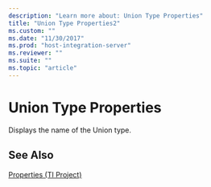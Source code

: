 ```yaml
---
description: "Learn more about: Union Type Properties"
title: "Union Type Properties2"
ms.custom: ""
ms.date: "11/30/2017"
ms.prod: "host-integration-server"
ms.reviewer: ""
ms.suite: ""
ms.topic: "article"
---
```

# Union Type Properties
Displays the name of the Union type.  
  
## See Also  
 [Properties (TI Project)](../core/properties-ti-project-2.md)
